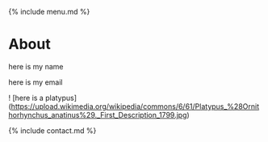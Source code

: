 {% include menu.md %}

# About

here is my name

here is my email

! [here is a platypus] (https://upload.wikimedia.org/wikipedia/commons/6/61/Platypus_%28Ornithorhynchus_anatinus%29._First_Description_1799.jpg)


{% include contact.md %}
